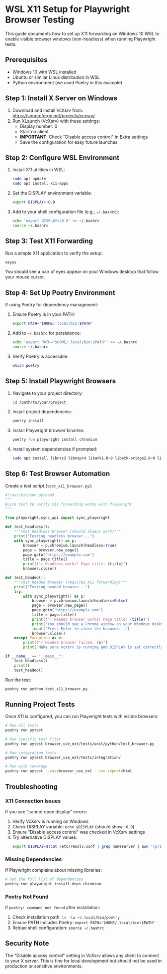 # WSL X11 Setup for Playwright Browser Testing

This guide documents how to set up X11 forwarding on Windows 10 WSL to enable visible browser windows (non-headless) when running Playwright tests.

## Prerequisites

- Windows 10 with WSL installed
- Ubuntu or similar Linux distribution in WSL
- Python environment (we used Poetry in this example)

## Step 1: Install X Server on Windows

1. Download and install VcXsrv from: https://sourceforge.net/projects/vcxsrv/
2. Run XLaunch (VcXsrv) with these settings:
   - Display number: 0
   - Start no client
   - **IMPORTANT**: Check "Disable access control" in Extra settings
   - Save the configuration for easy future launches

## Step 2: Configure WSL Environment

1. Install X11 utilities in WSL:
   ```bash
   sudo apt update
   sudo apt install x11-apps
   ```

2. Set the DISPLAY environment variable:
   ```bash
   export DISPLAY=:0.0
   ```

3. Add to your shell configuration file (e.g., `~/.bashrc`):
   ```bash
   echo 'export DISPLAY=:0.0' >> ~/.bashrc
   source ~/.bashrc
   ```

## Step 3: Test X11 Forwarding

Run a simple X11 application to verify the setup:
```bash
xeyes
```

You should see a pair of eyes appear on your Windows desktop that follow your mouse cursor.

## Step 4: Set Up Poetry Environment

If using Poetry for dependency management:

1. Ensure Poetry is in your PATH:
   ```bash
   export PATH="$HOME/.local/bin:$PATH"
   ```

2. Add to `~/.bashrc` for persistence:
   ```bash
   echo 'export PATH="$HOME/.local/bin:$PATH"' >> ~/.bashrc
   source ~/.bashrc
   ```

3. Verify Poetry is accessible:
   ```bash
   which poetry
   ```

## Step 5: Install Playwright Browsers

1. Navigate to your project directory:
   ```bash
   cd /path/to/your/project
   ```

2. Install project dependencies:
   ```bash
   poetry install
   ```

3. Install Playwright browser binaries:
   ```bash
   poetry run playwright install chromium
   ```

4. Install system dependencies if prompted:
   ```bash
   sudo apt install libnss3 libnspr4 libatk1.0-0 libatk-bridge2.0-0 libcups2 libdrm2 libdbus-1-3 libatspi2.0-0 libx11-6 libxcomposite1 libxdamage1 libxext6 libxfixes3 libxrandr2 libgbm1 libxcb1 libxkbcommon0 libpango-1.0-0 libcairo2 libasound2
   ```

## Step 6: Test Browser Automation

Create a test script (`test_x11_browser.py`):

```python
#!/usr/bin/env python3
"""
Quick test to verify X11 forwarding works with Playwright
"""

from playwright.sync_api import sync_playwright

def test_headless():
    """Test headless browser (should always work)"""
    print("Testing headless browser...")
    with sync_playwright() as p:
        browser = p.chromium.launch(headless=True)
        page = browser.new_page()
        page.goto('https://example.com')
        title = page.title()
        print(f"✓ Headless works! Page title: {title}")
        browser.close()

def test_headed():
    """Test headed browser (requires X11 forwarding)"""
    print("Testing headed browser...")
    try:
        with sync_playwright() as p:
            browser = p.chromium.launch(headless=False)
            page = browser.new_page()
            page.goto('https://example.com')
            title = page.title()
            print(f"✓ Headed browser works! Page title: {title}")
            print("You should see a Chrome window on your Windows desktop!")
            input("Press Enter to close the browser...")
            browser.close()
    except Exception as e:
        print(f"✗ Headed browser failed: {e}")
        print("Make sure VcXsrv is running and DISPLAY is set correctly")

if __name__ == "__main__":
    test_headless()
    print()
    test_headed()
```

Run the test:
```bash
poetry run python test_x11_browser.py
```

## Running Project Tests

Once X11 is configured, you can run Playwright tests with visible browsers:

```bash
# Run all tests
poetry run pytest

# Run specific test files
poetry run pytest browser_use_ext/tests/unit/python/test_browser.py

# Run integration tests
poetry run pytest browser_use_ext/tests/integration/

# Run with coverage
poetry run pytest --cov=browser_use_ext --cov-report=html
```

## Troubleshooting

### X11 Connection Issues

If you see "cannot open display" errors:

1. Verify VcXsrv is running on Windows
2. Check DISPLAY variable: `echo $DISPLAY` (should show `:0.0`)
3. Ensure "Disable access control" was checked in VcXsrv settings
4. Try alternative DISPLAY values:
   ```bash
   export DISPLAY=$(cat /etc/resolv.conf | grep nameserver | awk '{print $2}'):0.0
   ```

### Missing Dependencies

If Playwright complains about missing libraries:
```bash
# Get the full list of dependencies
poetry run playwright install-deps chromium
```

### Poetry Not Found

If `poetry: command not found` after installation:
1. Check installation path: `ls -la ~/.local/bin/poetry`
2. Ensure PATH includes Poetry: `export PATH="$HOME/.local/bin:$PATH"`
3. Reload shell configuration: `source ~/.bashrc`

## Security Note

The "Disable access control" setting in VcXsrv allows any client to connect to your X server. This is fine for local development but should not be used in production or sensitive environments.